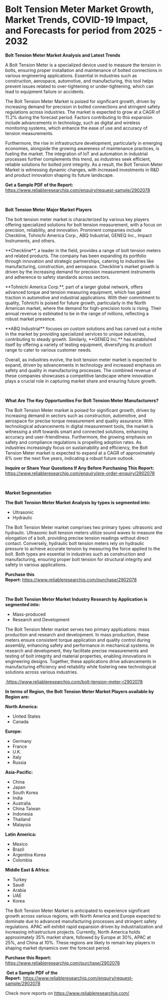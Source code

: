 <p><h1>Bolt Tension Meter Market Growth, Market Trends, COVID-19 Impact, and Forecasts for period from 2025 - 2032</h1></p><p><strong>Bolt Tension Meter Market Analysis and Latest Trends</strong></p>
<p><p>A Bolt Tension Meter is a specialized device used to measure the tension in bolts, ensuring proper installation and maintenance of bolted connections in various engineering applications. Essential in industries such as construction, aerospace, automotive, and manufacturing, this tool helps prevent issues related to over-tightening or under-tightening, which can lead to equipment failure or accidents.</p><p>The Bolt Tension Meter Market is poised for significant growth, driven by increasing demand for precision in bolted connections and stringent safety regulations across industries. The market is expected to grow at a CAGR of 11.2% during the forecast period. Factors contributing to this expansion include advancements in technology, such as digital and wireless monitoring systems, which enhance the ease of use and accuracy of tension measurements.</p><p>Furthermore, the rise in infrastructure development, particularly in emerging economies, alongside the growing awareness of maintenance practices, is fueling the market. The integration of IoT and automation in industrial processes further complements this trend, as industries seek efficient, reliable solutions for bolted joint integrity. As a result, the Bolt Tension Meter Market is witnessing dynamic changes, with increased investments in R&D and product innovation shaping its future landscape.</p></p>
<p><strong>Get a Sample PDF of the Report:&nbsp;</strong> <a href="https://www.reliableresearchiq.com/enquiry/request-sample/2902078?utm_campaign=3282&utm_medium=2&utm_source=Github&utm_content=ia&utm_term=11032025&utm_id=bolt-tension-meter">https://www.reliableresearchiq.com/enquiry/request-sample/2902078</a></p>
<p>&nbsp;</p>
<p><strong>Bolt Tension Meter Major Market Players</strong></p>
<p><p>The bolt tension meter market is characterized by various key players offering specialized solutions for bolt tension measurement, with a focus on precision, reliability, and innovation. Prominent companies include Checkline, Tohnichi America Corp., ABQ Industrial, GENEQ Inc., Impact Instruments, and others.</p><p>**Checkline**, a leader in the field, provides a range of bolt tension meters and related products. The company has been expanding its portfolio through innovation and strategic partnerships, catering to industries like manufacturing, construction, and aerospace. Checkline's market growth is driven by the increasing demand for precision measurement instruments and adherence to safety standards across sectors.</p><p>**Tohnichi America Corp.**, part of a larger global network, offers advanced torque and tension measuring equipment, which has gained traction in automotive and industrial applications. With their commitment to quality, Tohnichi is poised for future growth, particularly in the North American market, where the demand for high-precision tools is rising. Their annual revenue is estimated to be in the range of millions, reflecting a robust market presence.</p><p>**ABQ Industrial** focuses on custom solutions and has carved out a niche in the market by providing specialized services to unique industries, contributing to steady growth. Similarly, **GENEQ Inc.** has established itself by offering a variety of testing equipment, diversifying its product range to cater to various customer needs.</p><p>Overall, as industries evolve, the bolt tension meter market is expected to expand, driven by advancements in technology and increased emphasis on safety and quality in manufacturing processes. The combined revenue of these companies showcases a competitive landscape where innovation plays a crucial role in capturing market share and ensuring future growth.</p></p>
<p>&nbsp;</p>
<p><strong>What Are The Key Opportunities For Bolt Tension Meter Manufacturers?</strong></p>
<p><p>The Bolt Tension Meter market is poised for significant growth, driven by increasing demand in sectors such as construction, automotive, and aerospace for precise torque measurement and quality assurance. With technological advancements in digital measurement tools, the market is witnessing a shift towards smart and connected solutions, enhancing accuracy and user-friendliness. Furthermore, the growing emphasis on safety and compliance regulations is propelling adoption rates. As industries increasingly focus on sustainability and efficiency, the Bolt Tension Meter market is expected to expand at a CAGR of approximately 6% over the next five years, indicating a robust future outlook.</p></p>
<p><strong>Inquire or Share Your Questions If Any Before Purchasing This Report:</strong> <a href="https://www.reliableresearchiq.com/enquiry/pre-order-enquiry/2902078?utm_campaign=3282&utm_medium=2&utm_source=Github&utm_content=ia&utm_term=11032025&utm_id=bolt-tension-meter">https://www.reliableresearchiq.com/enquiry/pre-order-enquiry/2902078</a></p>
<p>&nbsp;</p>
<p><strong>Market Segmentation</strong></p>
<p><strong>The Bolt Tension Meter Market Analysis by types is segmented into:</strong></p>
<p><ul><li>Ultrasonic</li><li>Hydraulic</li></ul></p>
<p><p>The Bolt Tension Meter market comprises two primary types: ultrasonic and hydraulic. Ultrasonic bolt tension meters utilize sound waves to measure the elongation of a bolt, providing precise tension readings without direct contact. Conversely, hydraulic bolt tension meters rely on hydraulic pressure to achieve accurate tension by measuring the force applied to the bolt. Both types are essential in industries such as construction and manufacturing, ensuring proper bolt tension for structural integrity and safety in various applications.</p></p>
<p><strong>Purchase this Report:&nbsp;</strong><a href="https://www.reliableresearchiq.com/purchase/2902078?utm_campaign=3282&utm_medium=2&utm_source=Github&utm_content=ia&utm_term=11032025&utm_id=bolt-tension-meter">https://www.reliableresearchiq.com/purchase/2902078</a></p>
<p>&nbsp;</p>
<p><strong>The Bolt Tension Meter Market Industry Research by Application is segmented into:</strong></p>
<p><ul><li>Mass-produced</li><li>Research and Development</li></ul></p>
<p><p>The Bolt Tension Meter market serves two primary applications: mass production and research and development. In mass production, these meters ensure consistent torque application and quality control during assembly, enhancing safety and performance in mechanical systems. In research and development, they facilitate precise measurements and testing of bolt integrity and material properties, enabling innovations in engineering designs. Together, these applications drive advancements in manufacturing efficiency and reliability while fostering new technological solutions across various industries.</p></p>
<p><a href="https://www.reliableresearchiq.com/bolt-tension-meter-r2902078?utm_campaign=3282&utm_medium=2&utm_source=Github&utm_content=ia&utm_term=11032025&utm_id=bolt-tension-meter">&nbsp;https://www.reliableresearchiq.com/bolt-tension-meter-r2902078</a></p>
<p><strong>In terms of Region, the Bolt Tension Meter Market Players available by Region are:</strong></p>
<p>
    <p> <strong> North America: </strong>
        <ul>
            <li>United States</li>
            <li>Canada</li>
        </ul>
        </p> 
    <p> <strong> Europe: </strong>
        <ul>
            <li>Germany</li>
            <li>France</li>
            <li>U.K.</li>
            <li>Italy</li>
            <li>Russia</li>
        </ul>
        </p> 
    <p> <strong> Asia-Pacific: </strong>
        <ul>
            <li>China</li>
            <li>Japan</li>
            <li>South Korea</li>
            <li>India</li>
            <li>Australia</li>
            <li>China Taiwan</li>
            <li>Indonesia</li>
            <li>Thailand</li>
            <li>Malaysia</li>
        </ul>
        </p> 
    <p> <strong> Latin America: </strong>
        <ul>
            <li>Mexico</li>
            <li>Brazil</li>
            <li>Argentina Korea</li>
            <li>Colombia</li>
        </ul>
        </p> 
    <p> <strong> Middle East & Africa: </strong>
        <ul>
            <li>Turkey</li>
            <li>Saudi</li>
            <li>Arabia</li>
            <li>UAE</li>
            <li>Korea</li>
        </ul>
    </p>
    </p>
<p><p>The Bolt Tension Meter Market is anticipated to experience significant growth across various regions, with North America and Europe expected to dominate due to advanced manufacturing processes and stringent safety regulations. APAC will exhibit rapid expansion driven by industrialization and increasing infrastructure projects. Currently, North America holds approximately 35% market share, followed by Europe at 30%, APAC at 25%, and China at 10%. These regions are likely to remain key players in shaping market dynamics over the forecast period.</p></p>
<p><strong>Purchase this Report: </strong><a href="https://www.reliableresearchiq.com/purchase/2902078?utm_campaign=3282&utm_medium=2&utm_source=Github&utm_content=ia&utm_term=11032025&utm_id=bolt-tension-meter">https://www.reliableresearchiq.com/purchase/2902078</a></p>
<p>&nbsp;<strong>Get a Sample PDF of the Report:&nbsp;&nbsp;</strong><a href="https://www.reliableresearchiq.com/enquiry/request-sample/2902078?utm_campaign=3282&utm_medium=2&utm_source=Github&utm_content=ia&utm_term=11032025&utm_id=bolt-tension-meter">https://www.reliableresearchiq.com/enquiry/request-sample/2902078</a></p>
<p><strong></strong></p>
<p>Check more reports on <a href="https://www.reliableresearchiq.com/?utm_campaign=3282&utm_medium=2&utm_source=Github&utm_content=ia&utm_term=11032025&utm_id=bolt-tension-meter">https://www.reliableresearchiq.com/</a></p>